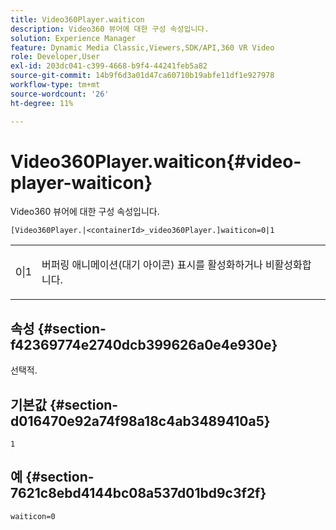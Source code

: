 ```yaml
---
title: Video360Player.waiticon
description: Video360 뷰어에 대한 구성 속성입니다.
solution: Experience Manager
feature: Dynamic Media Classic,Viewers,SDK/API,360 VR Video
role: Developer,User
exl-id: 203dc041-c399-4668-b9f4-44241feb5a82
source-git-commit: 14b9f6d3a01d47ca60710b19abfe11df1e927978
workflow-type: tm+mt
source-wordcount: '26'
ht-degree: 11%

---
```


# Video360Player.waiticon{#video-player-waiticon}

Video360 뷰어에 대한 구성 속성입니다.

`[Video360Player.|<containerId>_video360Player.]waiticon=0|1`

<table id="table_C616483932C2482CA9794DDD7313FD7C"> 
 <tbody> 
  <tr> 
   <td colname="col1"> <p> <span class="codeph"> 0|1</span> </p> </td> 
   <td colname="col2"> <p> 버퍼링 애니메이션(대기 아이콘) 표시를 활성화하거나 비활성화합니다. </p> </td> 
  </tr> 
 </tbody> 
</table>

## 속성 {#section-f42369774e2740dcb399626a0e4e930e}

선택적.

## 기본값 {#section-d016470e92a74f98a18c4ab3489410a5}

`1`

## 예 {#section-7621c8ebd4144bc08a537d01bd9c3f2f}

```
waiticon=0
```

